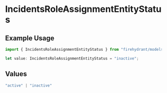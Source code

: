 # IncidentsRoleAssignmentEntityStatus

## Example Usage

```typescript
import { IncidentsRoleAssignmentEntityStatus } from "firehydrant/models/components";

let value: IncidentsRoleAssignmentEntityStatus = "inactive";
```

## Values

```typescript
"active" | "inactive"
```